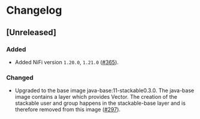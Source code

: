 # Changelog

## [Unreleased]

### Added

- Added NiFi version `1.20.0`, `1.21.0` ([#365]).

### Changed

- Upgraded to the base image java-base:11-stackable0.3.0. The java-base image
  contains a layer which provides Vector. The creation of the stackable user
  and group happens in the stackable-base layer and is therefore removed from
  this image ([#297]).

[#297]: https://github.com/stackabletech/docker-images/pull/297
[#365]: https://github.com/stackabletech/docker-images/pull/365
